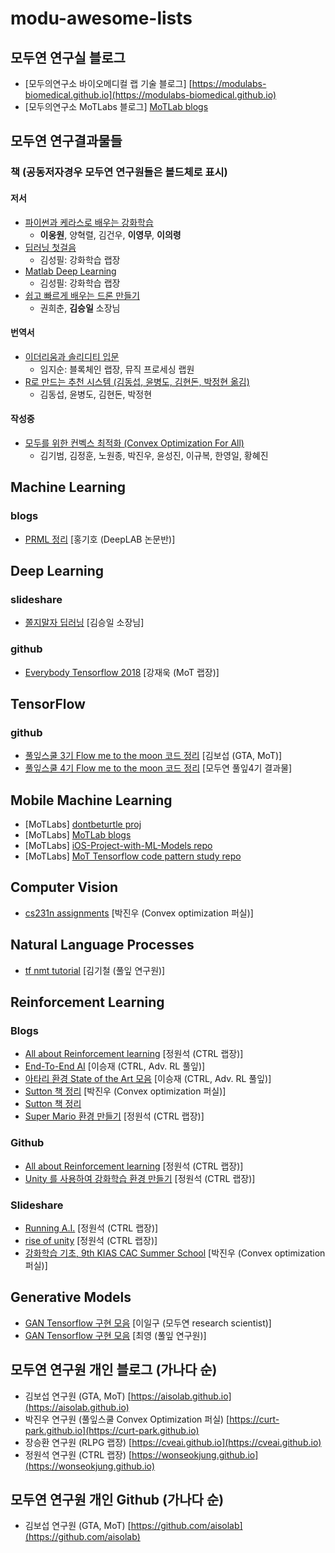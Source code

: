 # modu-awesome-lists

## 모두연 연구실 블로그
* [모두의연구소 바이오메디컬 랩 기술 블로그] [https://modulabs-biomedical.github.io](https://modulabs-biomedical.github.io)
* [모두의연구소 MoTLabs 블로그] [MoTLab blogs](https://motlabs.github.io/)


## 모두연 연구결과물들

### 책 (공동저자경우 모두연 연구원들은 볼드체로 표시)

#### 저서
* [파이썬과 케라스로 배우는 강화학습](http://www.kyobobook.co.kr/product/detailViewKor.laf?ejkGb=KOR&mallGb=KOR&barcode=9791158390723&orderClick=LEA&Kc=)
  * **이웅원**, 양혁렬, 김건우, **이영무**, **이의령**
* [딥러닝 첫걸음](http://www.kyobobook.co.kr/product/detailViewKor.laf?ejkGb=KOR&mallGb=KOR&barcode=9788968487323&orderClick=LAH&Kc=)
  * 김성필: 강화학습 랩장
* [Matlab Deep Learning](https://www.amazon.com/MATLAB-Deep-Learning-Artificial-Intelligence/dp/1484228448/ref=sr_1_3?ie=UTF8&qid=1533623753&sr=8-3&keywords=Matlab+deep+learning)
  * 김성필: 강화학습 랩장
* [쉽고 빠르게 배우는 드론 만들기](http://www.kyobobook.co.kr/product/detailViewKor.laf?ejkGb=KOR&mallGb=KOR&barcode=9788955027143&orderClick=LAH&Kc=)
  * 권희춘, **김승일** 소장님

#### 번역서
* [이더리움과 솔리디티 입문](http://www.kyobobook.co.kr/product/detailViewKor.laf?ejkGb=KOR&mallGb=KOR&barcode=9791158390907&orderClick=LEB&Kc=)
  * 임지순: 블록체인 랩장, 뮤직 프로세싱 랩원
* [R로 만드는 추천 시스템 (김동섭, 윤병도, 김현돈, 박정현 옮김)](http://www.kyobobook.co.kr/product/detailViewKor.laf?ejkGb=KOR&mallGb=KOR&barcode=9791161750309&orderClick=LEB&Kc=)
  * 김동섭, 윤병도, 김현돈, 박정현

#### 작성중
* [모두를 위한 컨벡스 최적화 (Convex Optimization For All)](https://wikidocs.net/book/1896)
  * 김기범, 김정훈, 노원종, 박진우, 윤성진, 이규복, 한영일, 황혜진



## Machine Learning
### blogs
* [PRML 정리](http://norman3.github.io/prml/) [홍기호 (DeepLAB 논문반)]


## Deep Learning
### slideshare
* [쫄지말자 딥러닝](https://www.slideshare.net/modulabs/2-cnn-rnn) [김승일 소장님]

### github
* [Everybody Tensorflow 2018](https://github.com/jwkanggist/EveryBodyTensorFlow) [강재욱 (MoT 랩장)]


## TensorFlow
### github
* [풀잎스쿨 3기 Flow me to the moon 코드 정리](https://github.com/aisolab/CS20) [김보섭 (GTA, MoT)]
* [풀잎스쿨 4기 Flow me to the moon 코드 정리](https://github.com/modulabs/modu-tensorflow) [모두연 풀잎4기 결과물]



## Mobile Machine Learning 
* [MoTLabs] [dontbeturtle proj](https://github.com/motlabs/dont-be-turtle)
* [MoTLabs] [MoTLab blogs](https://motlabs.github.io/)
* [MoTLabs] [iOS-Project-with-ML-Models repo](https://github.com/motlabs/iOS-Proejcts-with-ML-Models)
* [MoTLabs] [MoT Tensorflow code pattern study repo](https://github.com/motlabs/mot-tf-codepattern-study)


## Computer Vision
* [cs231n assignments](https://github.com/Curt-Park/cs231n_assignments) [박진우 (Convex optimization 퍼실)]



## Natural Language Processes
* [tf nmt tutorial](https://github.com/HiJiGOO/tf_nmt_tutorial) [김기철 (풀잎 연구원)]


## Reinforcement Learning

### Blogs
* [All about Reinforcement learning](https://wonseokjung.github.io) [정원석 (CTRL 랩장)]
* [End-To-End AI](https://www.endtoend.ai) [이승재 (CTRL, Adv. RL 풀잎)]
* [아타리 환경 State of the Art 모음](https://www.endtoend.ai/envs/gym/atari) [이승재 (CTRL, Adv. RL 풀잎)]
* [Sutton 책 정리](https://github.com/Curt-Park/reinforcement_learning_an_introduction) [박진우 (Convex optimization 퍼실)]
* [Sutton 책 정리](https://github.com/rlgosu/reinforcement2e/graphs/contributors)
* [Super Mario 환경 만들기](https://medium.com/@wonseokjung_95449/강화학습으로-똑똑한-슈퍼마리오-만들기-87c423f46b05) [정원석 (CTRL 랩장)]

### Github
* [All about Reinforcement learning](https://github.com/wonseokjung/ReinforcementLearning_byWonseok) [정원석 (CTRL 랩장)]
* [Unity 를 사용하여 강화학습 환경 만들기](https://github.com/wonseokjung/Handmade_RL) [정원석 (CTRL 랩장)]


### Slideshare
* [Running A.I.](https://www.slideshare.net/wonseokjung2/deeplearning-conf) [정원석 (CTRL 랩장)]
* [rise of unity](https://www.slideshare.net/wonseokjung2/rise-of-unityml722) [정원석 (CTRL 랩장)]
* [강화학습 기초, 9th KIAS CAC Summer School](https://www.slideshare.net/CurtPark1/dqn-reinforcement-learning-from-basics-to-dqn) [박진우 (Convex optimization 퍼실)]

## Generative Models
* [GAN Tensorflow 구현 모음](https://github.com/ilguyi/gans.tensorflow.slim) [이일구 (모두연 research scientist)]
* [GAN Tensorflow 구현 모음](https://github.com/ho4040/tf-gans) [최영 (풀잎 연구원)]



## 모두연 연구원 개인 블로그 (가나다 순)
* 김보섭 연구원 (GTA, MoT) [https://aisolab.github.io](https://aisolab.github.io)
* 박진우 연구원 (풀잎스쿨 Convex Optimization 퍼실) [https://curt-park.github.io](https://curt-park.github.io)
* 장승환 연구원 (RLPG 랩장) [https://cveai.github.io](https://cveai.github.io)
* 정원석 연구원 (CTRL 랩장) [https://wonseokjung.github.io](https://wonseokjung.github.io)

## 모두연 연구원 개인 Github (가나다 순)
* 김보섭 연구원 (GTA, MoT) [https://github.com/aisolab](https://github.com/aisolab)
